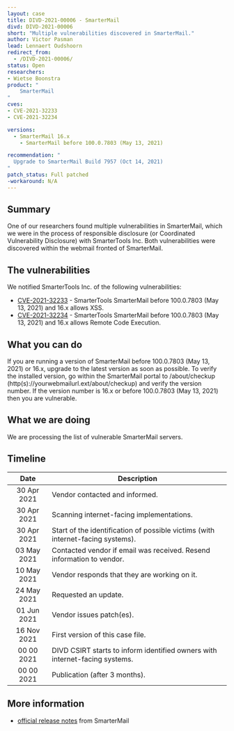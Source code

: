 ```yaml
---
layout: case
title: DIVD-2021-00006 - SmarterMail
divd: DIVD-2021-00006
short: "Multiple vulnerabilities discovered in SmarterMail."
author: Victor Pasman
lead: Lennaert Oudshoorn
redirect_from:
  - /DIVD-2021-00006/
status: Open
researchers:
- Wietse Boonstra
product: "
	SmarterMail
"
cves:
- CVE-2021-32233
- CVE-2021-32234

versions: 
  - SmarterMail 16.x
	- SmarterMail before 100.0.7803 (May 13, 2021)

recommendation: "
  Upgrade to SmarterMail Build 7957 (Oct 14, 2021)
"
patch_status: Full patched
-workaround: N/A
---
```

## Summary
One of our researchers found multiple vulnerabilities in SmarterMail, which we were in the process of responsible disclosure (or Coordinated Vulnerability Disclosure) with SmarterTools Inc. Both vulnerabilities were discovered within the webmail fronted of SmarterMail. 

## The vulnerabilities
We notified SmarterTools Inc. of the following vulnerabilities:
* [CVE-2021-32233](https://csirt.divd.nl/cves/CVE-2021-32233) - SmarterTools SmarterMail before 100.0.7803 (May 13, 2021) and 16.x allows XSS.
* [CVE-2021-32234](https://csirt.divd.nl/cves/CVE-2021-32234) - SmarterTools SmarterMail before 100.0.7803 (May 13, 2021) and 16.x allows Remote Code Execution.

## What you can do
If you are running a version of SmarterMail before 100.0.7803 (May 13, 2021) or 16.x, upgrade to the latest version as soon as possible. To verify the installed version, go within the SmarterMail portal to /about/checkup (http(s)://yourwebmailurl.ext/about/checkup) and verify the version number. If the version number is 16.x or before 100.0.7803 (May 13, 2021) then you are vulnerable.

## What we are doing
We are processing the list of vulnerable SmarterMail servers.

## Timeline

| Date | Description |
|:-------------:|-----|
| 30 Apr 2021 | Vendor contacted and informed. |
| 30 Apr 2021 | Scanning internet-facing implementations. |
| 30 Apr 2021 | Start of the identification of possible victims (with internet-facing systems). |
| 03 May 2021 | Contacted vendor if email was received. Resend information to vendor. |
| 10 May 2021 | Vendor responds that they are working on it.|
| 24 May 2021 | Requested an update.|
| 01 Jun 2021 | Vendor issues patch(es). |
| 16 Nov 2021 | First version of this case file. |
| 00 00 2021 | DIVD CSIRT starts to inform identified owners with internet-facing systems. |
| 00 00 2021  | Publication (after 3 months). |

## More information
* [official  release notes](https://www.smartertools.com/smartermail/release-notes/current) from SmarterMail
